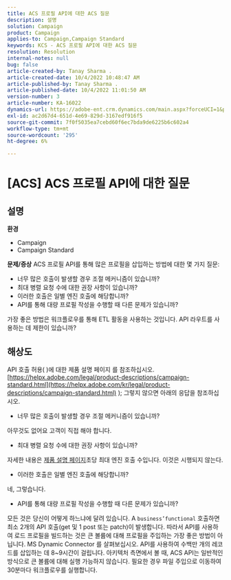 ```yaml
---
title: ACS 프로필 API에 대한 ACS 질문
description: 설명
solution: Campaign
product: Campaign
applies-to: Campaign,Campaign Standard
keywords: KCS - ACS 프로필 API에 대한 ACS 질문
resolution: Resolution
internal-notes: null
bug: false
article-created-by: Tanay Sharma .
article-created-date: 10/4/2022 10:48:47 AM
article-published-by: Tanay Sharma .
article-published-date: 10/4/2022 11:01:50 AM
version-number: 3
article-number: KA-16022
dynamics-url: https://adobe-ent.crm.dynamics.com/main.aspx?forceUCI=1&pagetype=entityrecord&etn=knowledgearticle&id=c2ea181f-d243-ed11-bba2-0022480868ff
exl-id: ac2d67d4-651d-4e69-829d-3167edf916f5
source-git-commit: 7f0f5035ea7cebd60f6ec7bda9de6225b6c602a4
workflow-type: tm+mt
source-wordcount: '295'
ht-degree: 6%

---
```


# [ACS] ACS 프로필 API에 대한 질문

## 설명

<b>환경</b>
- Campaign
- Campaign Standard



<b>문제/증상</b>
ACS 프로필 API를 통해 많은 프로필을 삽입하는 방법에 대한 몇 가지 질문:

- 너무 많은 호출이 발생할 경우 조절 메커니즘이 있습니까?
- 최대 병렬 요청 수에 대한 권장 사항이 있습니까?
- 이러한 호출은 일별 엔진 호출에 해당합니까?
- API를 통해 대량 프로필 작성을 수행할 때 다른 문제가 있습니까?


가장 좋은 방법은 워크플로우를 통해 ETL 활동을 사용하는 것입니다. API 라우트를 사용하는 데 제한이 있습니까?


## 해상도


API 호출 허용( )에 대한 제품 설명 페이지 를 참조하십시오.[https://helpx.adobe.com/legal/product-descriptions/campaign-standard.html](https://helpx.adobe.com/kr/legal/product-descriptions/campaign-standard.html) ); 그렇지 않으면 아래의 응답을 참조하십시오.



- 너무 많은 호출이 발생할 경우 조절 메커니즘이 있습니까?


아무것도 없어요 고객이 직접 해야 합니다.

- 최대 병렬 요청 수에 대한 권장 사항이 있습니까?


자세한 내용은 [제품 설명 페이지](https://helpx.adobe.com/kr/legal/product-descriptions/campaign-standard.html#)초당 최대 엔진 호출 수입니다. 이것은 시행되지 않는다.

- 이러한 호출은 일별 엔진 호출에 해당합니까?


네, 그렇습니다.

- API를 통해 대량 프로필 작성을 수행할 때 다른 문제가 있습니까?


모든 것은 당신이 어떻게 하느냐에 달려 있습니다. A `business’functional` 호출하면 최소 2개의 API 호출(get 및 1 post 또는 patch)이 발생합니다. 따라서 API를 사용하여 로드 프로필을 빌드하는 것은 큰 볼륨에 대해 프로필을 주입하는 가장 좋은 방법이 아닙니다. MS Dynamic Connector 를 살펴보십시오. API를 사용하여 수백만 개의 레코드를 삽입하는 데 8~9시간이 걸립니다. 아키텍처 측면에서 볼 때, ACS API는 일반적인 방식으로 큰 볼륨에 대해 실행 가능하지 않습니다. 필요한 경우 파일 주입으로 이동하여 30분마다 워크플로우를 실행합니다.
